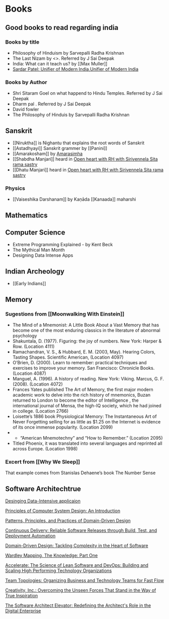 # Books

## Good books to read regarding india

### Books by title

- Philosophy of Hinduism by Sarvepalli Radha Krishnan
- The Last Nizam by \<>. Referred by J Sai Deepak
- India: What can it teach us? by [[Max Muller]]
- [Sardar Patel: Unifier of Modern India,Unifier of Modern India](https://www.amazon.com/Sardar-Patel-Unifier-Modern-India-ebook/dp/B07D5XLHL3)

### Books by Author

- Shri Sitaram Goel on what happend to Hindu Temples. Referred by J Sai Deepak
- Dharm pal . Referred by J Sai Deepak
- David fowler
- The Philosophy of Hinduis by Sarvepalli Radha Krishnan

## Sanskrit

- [[Niruktha]] is Nighantu that explains the root words of Sanskrit
- [[Astadhyayi]] Sanskrit grammer by [[Panini]]
- [[Amarakosham]] by [Amarasimha](https://en.wikipedia.org/wiki/Amarasimha)
- [[Shabdha Manjari]] heard in [Open heart with RH with Sirivennela Sita rama sastry](https://youtu.be/uB1oGzhr3ao?t=786)
- [[Dhatu Manjari]] heard in [Open heart with RH with Sirivennela Sita rama sastry](https://youtu.be/uB1oGzhr3ao?t=786)

### Physics

- [[Vaiseshika Darshanam]] by Kaṇāda [[Kanaada]] maharshi

## Mathematics

## Computer Science

- Extreme Programming Explained - by Kent Beck
- The Mythical Man Month
- Designing Data Intense Apps

## Indian Archeology

- [[Early Indians]]

## Memory

### Sugestions from [[Moonwalking With Einstein]]

- The Mind of a Mnemonist: A Little Book About a Vast Memory that has become one of the most enduring classics in the literature of abnormal psychology
- Shakuntala, D. (1977). Figuring: the joy of numbers. New York: Harper & Row. (Location 4111)
- Ramachandran, V. S., & Hubbard, E. M. (2003, May). Hearing Colors, Tasting Shapes. Scientific American, (Location 4097)
- O’Brien, D. (2000). Learn to remember: practical techniques and exercises to improve your memory. San Francisco: Chronicle Books. (Location 4087)
- Manguel, A. (1996). A history of reading. New York: Viking. Marcus, G. F. (2008). (Location 4072)
- Frances Yates published The Art of Memory, the first major modern academic work to delve into the rich history of mnemonics, Buzan returned to London to become the editor of Intelligence , the international journal of Mensa, the high-IQ society, which he had joined in college. (Location 2766)
- Loisette’s 1886 book Physiological Memory: The Instantaneous Art of Never Forgetting selling for as little as $1.25 on the Internet is evidence of its once immense popularity. (Location 2099)
- - “American Mnemotechny” and “How to Remember.” (Location 2095)
- Titled Phoenix, it was translated into several languages and reprinted all across Europe. (Location 1998)


### Excert from [[Why We Sleep]]
That example comes from Stanislas Dehaene’s book The Number Sense


## Software Architechtrue

[Desinging Data-Intensive applicaion](https://www.amazon.com/Designing-Data-Intensive-Applications-Reliable-Maintainable/dp/1449373321/?_encoding=UTF8&pd_rd_w=N8TQA&content-id=amzn1.sym.bc5f3394-3b4c-4031-8ac0-18107ac75816&pf_rd_p=bc5f3394-3b4c-4031-8ac0-18107ac75816&pf_rd_r=JBHBPV1WYX4NRJ24NGE1&pd_rd_wg=3PaHU&pd_rd_r=c772b789-5894-4421-bb0b-fc6d99a60f9c&ref_=pd_gw_ci_mcx_mr_hp_atf_m)


[Principles of Computer System Design: An Introduction](https://www.amazon.com/Principles-Computer-System-Design-Introduction/dp/0123749573/?_encoding=UTF8&pd_rd_w=N8TQA&content-id=amzn1.sym.bc5f3394-3b4c-4031-8ac0-18107ac75816&pf_rd_p=bc5f3394-3b4c-4031-8ac0-18107ac75816&pf_rd_r=JBHBPV1WYX4NRJ24NGE1&pd_rd_wg=3PaHU&pd_rd_r=c772b789-5894-4421-bb0b-fc6d99a60f9c&ref_=pd_gw_ci_mcx_mr_hp_atf_m)

[Patterns, Principles, and Practices of Domain-Driven Design](https://www.amazon.com/Patterns-Principles-Practices-Domain-Driven-Design/dp/1118714709/?_encoding=UTF8&pd_rd_w=N8TQA&content-id=amzn1.sym.bc5f3394-3b4c-4031-8ac0-18107ac75816&pf_rd_p=bc5f3394-3b4c-4031-8ac0-18107ac75816&pf_rd_r=JBHBPV1WYX4NRJ24NGE1&pd_rd_wg=3PaHU&pd_rd_r=c772b789-5894-4421-bb0b-fc6d99a60f9c&ref_=pd_gw_ci_mcx_mr_hp_atf_m)

[Continuous Delivery: Reliable Software Releases through Build, Test, and Deployment Automation](https://www.amazon.com/Continuous-Delivery-Deployment-Automation-Addison-Wesley/dp/0321601912/ref=sr_1_3?crid=1HPWQNR1H9MCX&keywords=continous+delivery&qid=1686344904&s=books&sprefix=continous+delivery%2Cstripbooks%2C287&sr=1-3&ufe=app_do%3Aamzn1.fos.006c50ae-5d4c-4777-9bc0-4513d670b6bc)

[Domain-Driven Design: Tackling Complexity in the Heart of Software](https://www.amazon.com/Domain-Driven-Design-Tackling-Complexity-Software/dp/0321125215/ref=sr_1_1?crid=JT42B9AONYAF&keywords=domain+driven+design&qid=1686344937&s=books&sprefix=domain+driven+design%2Cstripbooks%2C287&sr=1-1)


[Wardley Mapping, The Knowledge: Part One](https://www.amazon.com/Wardley-Mapping-Knowledge-Topographical-intelligence/dp/1913805182/ref=sr_1_7?crid=137T0UQ3UXX3X&keywords=wardley+mapping&qid=1686344965&s=books&sprefix=wardley+mappin%2Cstripbooks%2C317&sr=1-7)

[Accelerate: The Science of Lean Software and DevOps: Building and Scaling High Performing Technology Organizations](https://www.amazon.com/Accelerate-Software-Performing-Technology-Organizations/dp/1942788339/ref=sr_1_1?crid=2WXRKW79KRHYI&keywords=accelerate&qid=1686345025&s=books&sprefix=accelerate%2Cstripbooks%2C192&sr=1-1)

[Team Topologies: Organizing Business and Technology Teams for Fast Flow](https://www.amazon.com/Team-Topologies-Organizing-Business-Technology/dp/1942788819/ref=sr_1_1?crid=DJ647CD873SY&keywords=team+topologies&qid=1686345264&s=books&sprefix=team+topologi%2Cstripbooks%2C377&sr=1-1)

[Creativity, Inc.: Overcoming the Unseen Forces That Stand in the Way of True Inspiration](https://www.amazon.com/Creativity-Inc-Overcoming-Unseen-Inspiration/dp/0812993012/ref=sr_1_1?crid=1OMWK8GE25GUD&keywords=creativit+inc&qid=1686345352&s=books&sprefix=creativit+inc%2Cstripbooks%2C262&sr=1-1)

[The Software Architect Elevator: Redefining the Architect's Role in the Digital Enterprise](https://www.amazon.com/Software-Architect-Elevator-Redefining-Architects/dp/1492077542/ref=sr_1_1?crid=17QVXO6DVO07A&keywords=the+software+architect+elevator&qid=1686345508&s=books&sprefix=the+software+architect+elevator%2Cstripbooks%2C263&sr=1-1&ufe=app_do%3Aamzn1.fos.006c50ae-5d4c-4777-9bc0-4513d670b6bc)
